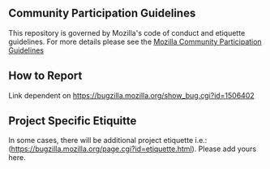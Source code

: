 ## Community Participation Guidelines

This repository is governed by Mozilla's code of conduct and etiquette guidelines. 
For more details please see the 
[Mozilla Community Participation Guidelines](https://www.mozilla.org/about/governance/policies/participation/) 

## How to Report
Link dependent on https://bugzilla.mozilla.org/show_bug.cgi?id=1506402 


## Project Specific Etiquitte

In some cases, there will be additional project etiquette i.e.: (https://bugzilla.mozilla.org/page.cgi?id=etiquette.html).
Please add yours here.

